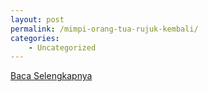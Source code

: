 ```yaml
---
layout: post
permalink: /mimpi-orang-tua-rujuk-kembali/
categories:
    - Uncategorized
---
```


[Baca Selengkapnya](/04)